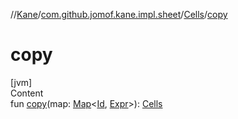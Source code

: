 //[Kane](../../index.md)/[com.github.jomof.kane.impl.sheet](../index.md)/[Cells](index.md)/[copy](copy.md)



# copy  
[jvm]  
Content  
fun [copy](copy.md)(map: [Map](https://kotlinlang.org/api/latest/jvm/stdlib/kotlin.collections/-map/index.html)<[Id](../../com.github.jomof.kane.impl/index.md#%5Bcom.github.jomof.kane.impl%2FId%2F%2F%2FPointingToDeclaration%2F%5D%2FClasslikes%2F-458304138), [Expr](../../com.github.jomof.kane/-expr/index.md)>): [Cells](index.md)  



